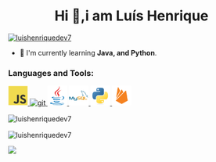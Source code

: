 <h1 align="center">Hi 👋,i am Luís Henrique</h1>

<p align="left">
    <a href="https://github.com/ryo-ma/github-profile-trophy"><img src="https://github-profile-trophy.vercel.app/?username=luishenriquedev7" alt="luishenriquedev7" /></a>
</p>

- 🌱 I'm currently learning **Java, and Python**.

<h3 align="left">Languages and Tools:</h3>
<p align="left">
    <!--<a href="https://dart.dev" target="_blank"> <img src="https://www.vectorlogo.zone/logos/dartlang/dartlang-icon.svg" alt="dart" width="40" height="40" /> </a>
    <a href="https://flutter.dev" target="_blank"> <img src="https://www.vectorlogo.zone/logos/flutterio/flutterio-icon.svg" alt="flutter" width="40" height="40" /> </a>-->
    <a href="https://www.javascript.com/" target="_blank"> <img src="https://github.com/devicons/devicon/blob/v2.15.1/icons/javascript/javascript-original.svg" alt="javascript" width="40" height="40"</a>
    <a href="https://git-scm.com/" target="_blank"> <img src="https://www.vectorlogo.zone/logos/git-scm/git-scm-icon.svg" alt="git" width="40" height="40" /> </a>
    <a href="https://www.java.com" target="_blank"> <img src="https://raw.githubusercontent.com/devicons/devicon/master/icons/java/java-original.svg" alt="java" width="40" height="40" /> </a>
    <!--<a href="https://kotlinlang.org" target="_blank"> <img src="https://www.vectorlogo.zone/logos/kotlinlang/kotlinlang-icon.svg" alt="kotlin" width="40" height="40" /> </a>
    <a href="https://www.linux.org/" target="_blank"> <img src="https://raw.githubusercontent.com/devicons/devicon/master/icons/linux/linux-original.svg" alt="linux" width="40" height="40" /> </a>-->
    <a href="https://www.mysql.com/" target="_blank"> <img src="https://raw.githubusercontent.com/devicons/devicon/master/icons/mysql/mysql-original-wordmark.svg" alt="mysql" width="40" height="40" /> </a>
    <!--<a href="https://spring.io/" target="_blank">
        <img src="https://www.vectorlogo.zone/logos/springio/springio-icon.svg" alt="spring" width="40" height="40" /> </a> -->
        <a href="https://www.python.org" target="_blank" rel="noreferrer"> <img src="https://raw.githubusercontent.com/devicons/devicon/master/icons/python/python-original.svg" alt="python" width="40" height="40" /> </a>
      <a href="https://firebase.google.com/" target="_blank"> <img src="https://github.com/devicons/devicon/blob/v2.15.1/icons/firebase/firebase-plain.svg" alt="git" width="40" height="40" /> </a>
</p>

<p><img align="center" src="https://github-readme-stats.vercel.app/api/top-langs?username=luishenriquedev7&layout=compact&langs_count=6&theme=tokyonight" alt="luishenriquedev7" /> </p>

<p><img align="center" src="https://github-readme-streak-stats.herokuapp.com/?user=luishenriquedev7&" alt="luishenriquedev7" /> </p>
<p><img loading="lazy" src="https://github-readme-stats.vercel.app/api?username=luishenriquedev7&show_icons=true&theme=dracula&include_all_commits=true&count_private=true"/></p>
